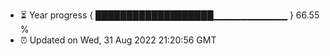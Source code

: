 - ⏳ Year progress { ███████████████████▁▁▁▁▁▁▁▁▁▁▁ } 66.55 %
- ⏰ Updated on Wed, 31 Aug 2022 21:20:56 GMT

